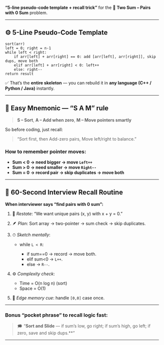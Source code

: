 **“5-line pseudo-code template + recall trick”** for the
🧩 **Two Sum – Pairs with 0 Sum** problem.

---

## ⚙️ 5-Line Pseudo-Code Template

```
sort(arr)
left = 0; right = n-1
while left < right:
    if arr[left] + arr[right] == 0: add [arr[left], arr[right]], skip dups, move both
    elif arr[left] + arr[right] < 0: left++
    else: right--
return result
```

✅ That’s the **entire skeleton** — you can rebuild it in **any language (C++ / Python / Java)** instantly.

---

## 🧠 Easy Mnemonic — “**S A M**” rule

> **S – Sort**,
> **A – Add when zero**,
> **M – Move pointers smartly**

So before coding, just recall:

> “Sort first, then Add-zero pairs, Move left/right to balance.”

### How to remember pointer moves:

* **Sum < 0 → need bigger → move `Left++`**
* **Sum > 0 → need smaller → move `Right--`**
* **Sum = 0 → record pair → skip duplicates → move both**

---

## 🧩 60-Second Interview Recall Routine

**When interviewer says “find pairs with 0 sum”:**

1. 🧠 *Restate*: “We want unique pairs (x, y) with x + y = 0.”
2. 🪶 *Plan*: Sort array → two-pointer → sum check → skip duplicates.
3. ⏱ *Sketch mentally*:

   * while `L < R`:

     * if sum==0 → record → move both.
     * elif sum<0 → `L++`.
     * else → `R--`.
4. ⚙️ *Complexity check*:

   * Time = O(n log n) (sort)
   * Space = O(1)
5. 🧩 *Edge memory cue*: handle `[0,0]` case once.

---

### Bonus “pocket phrase” to recall logic fast:

> 🗯️ “**Sort and Slide** — if sum’s low, go right; if sum’s high, go left; if zero, save and skip dups.**”

---

